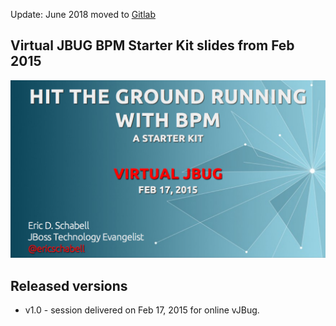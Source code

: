 Update: June 2018 moved to [Gitlab](https://gitlab.com/eschabell/presentation-vjbug-bpm-starter-kit)


Virtual JBUG BPM Starter Kit slides from Feb 2015
-------------------------------------------------
![Cover Slide](https://raw.githubusercontent.com/eschabell/presentation-vjbug-bpm-starter-kit/master/cover.png)


Released versions
-----------------
- v1.0 - session delivered on Feb 17, 2015 for online vJBug.
